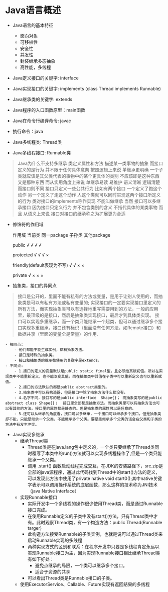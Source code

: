 # Java语言概述

- Java语言的基本特征
	- 面向对象
	- 可移植性
	- 安全性
	- 并发性
	- 封装继承多态抽象
	- 高性能，多线程

- Java定义接口的关键字: interface
- Java实现接口的关键字: implements (class Thread implements Runnable)
- Java继承类的关键字:  extends 

- Java程序的入口函数原型：main函数
- Java在命令行编译命令: javac
- 执行命令：java

- Java多线程类: Thread类
- Java多线程接口: Runnable类

> Java为什么不支持多继承
  类定义属性和方法 描述某一类事物的抽象 
  而接口定义的是行为 并不限于任何具体意向 
  按照逻辑上来说 单继承更明确 一个子类就应该是其父类代表的事物中的某个更具体的类别 不应该即是这种东西又是那种东西 
  而从实用角度上来说 单继承易读 易维护 语义清晰 逻辑清楚 
  而接口则不同 接口只定义一些公共行为 比如有两个接口 一个定义了跑这个动作 另一个定义了走这个动作 人这个类就可以同时实现这两个接口所定义的行为 
  类对接口的implements称作实现 不能叫做继承 
  当然 接口可以多继承接口 因为接口只定义行为 并不包含类别的含义 不指代具体的某类事物 而且 从语义上来说 接口对接口的继承称之为扩展更为合适

- 修饰符的作用域

    作用域        	  		当前类    同一package    子孙类     其他package 

    public        			  √          √           √          √ 

    protected     			  √	         √           √          × 

    friendly(default表现为不写) √          √           ×          × 

    private       			  √          ×           ×          ×

- 抽象类，接口的异同点

 > 接口是公开的，里面不能有私有的方法或变量，是用于让别人使用的，而抽象类是可以有私有方法或私有变量的;
   实现接口的一定要实现接口里定义的所有方法，而实现抽象类可以有选择地重写需要用到的方法，一般的应用里，最顶级的是接口，然后是抽象类实现接口，最后才到具体类实现。
   接口可以实现多重继承，而一个类只能继承一个超类，但可以通过继承多个接口实现多重继承，接口还有标识（里面没有任何方法，如Remote接口）和数据共享（里面的变量全是常量）的作用.

	- 相同点:
		- 他们都能不能生成实例，都有抽象方法。 
		- 接口是特殊的抽象类。  
		- 接口和抽象类的继承都使用的关键字是extends。
	- 不同点:
		- 1.接口的定义的变量默认是public static final型，且必须给其赋初值。所以在实现类中不能重新定义，也不能改变其值。而在抽象类中其值在子类中可以重新定义也可以重新赋值。  
		- 2.接口的方法默认的都是public abstract类型的。  
		- 3.抽象类中可以有构造器，但是接口中除了抽象方法什么都没有。 
		- 4.名字不同，接口写的是public interface  Shape{}； 而抽象类写的是public  abstract class Shape{}；  接口里全部都是抽象方法。而抽象类里可以有抽象方法也可以有其他的方法。接口里的属性都是静态的。但是抽象类的属性可以是任意的。 
		- 5.还可以从继承的角度看，接口可以多继承，一个接口可以继承多个接口。但是抽象类却不能，只能是继承一个父类，不能继承多个父类。要是能继承多个父类的话会在父类和子类的方法中有发生冲突。

- Java实现多继承
	- 继承Thread类 
		- Thread类是在java.lang包中定义的，一个类只要继承了Thread类同时覆写了本类中的run()方法就可以实现多线程操作了,但是一个类只能继承一个父类。
		- 调用 .start() 函数启动线程完成交互，在JDK的安装路径下，src.zip是全部的java源程序，通过此代码找到Thread中的start()方法的定义，可以发现此方法中使用了private native void start0();其中native关键字表示可以调用操作系统的底层函数，那么这样的技术称为JNI技术（java Native Interface）
	- 实现Runnable接口
		- 实际开发中一个多线程的操作很少使用Thread类，而是通过Runnable接口完成。
		- 在使用Runnable定义的子类中没有start()方法，只有Thread类中才有。此时观察Thread类，有一个构造方法：public Thread(Runnable targer)
		- 此构造方法接受Runnable的子类实例，也就是说可以通过Thread类来启动Runnable实现的多线程
		- 两种实现方式的区别和联系：在程序开发中只要是多线程肯定永远以实现Runnable接口为主，因为实现Runnable接口相比继承Thread类有如下好处：
			- 避免点继承的局限，一个类可以继承多个接口。
			- 适合于资源的共享
		- 可以看出Thread类是Runnable接口的子类。
	- 使用ExecutorService、Callable、Future实现有返回结果的多线程